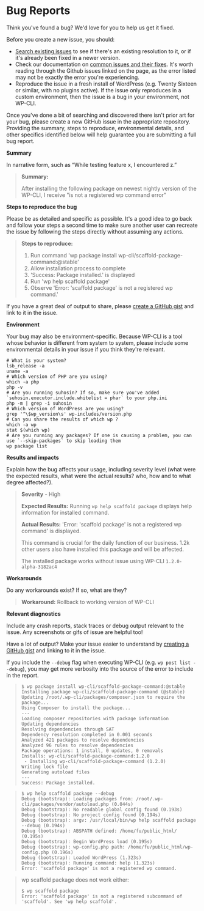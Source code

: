 # Bug Reports

Think you've found a bug? We'd love for you to help us get it fixed.

Before you create a new issue, you should:

* [Search existing issues](https://github.com/issues?utf8=%E2%9C%93&q=sort%3Aupdated-desc+org%3Awp-cli+label%3Abug) to see if there's an existing resolution to it, or if it's already been fixed in a newer version.
* Check our documentation on [common issues and their fixes](https://make.wordpress.org/cli/handbook/common-issues/). It's worth reading through the Github issues linked on the page, as the error listed may not be exactly the error you're experiencing.
* Reproduce the issue in a fresh install of WordPress (e.g. Twenty Sixteen or similar, with no plugins active). If the issue only reproduces in a custom environment, then the issue is a bug in your environment, not WP-CLI.

Once you've done a bit of searching and discovered there isn't prior art for your bug, please create a new GitHub issue in the appropriate repository. Providing the summary, steps to reproduce, environmental details, and other specifics identified below will help guarantee you are submitting a full bug report.

**Summary**

In narrative form, such as “While testing feature x, I encountered z.”

> **Summary:**
>
> After installing the following package on newest nightly version of the WP-CLI, I receive "is not a registered wp command error"

**Steps to reproduce the bug**

Please be as detailed and specific as possible. It's a good idea to go back and follow your steps a second time to make sure another user can recreate the issue by following the steps directly without assuming any actions.

> **Steps to reproduce:**
>
> 1. Run command 'wp package install wp-cli/scaffold-package-command:@stable'
> 2. Allow installation process to complete
> 3. 'Success: Package installed.' is displayed
> 4. Run 'wp help scaffold package'
> 5. Observe 'Error: 'scaffold package' is not a registered wp command.'

If you have a great deal of output to share, please [create a GitHub gist](https://gist.github.com/) and link to it in the issue.

**Environment**

Your bug may also be environment-specific. Because WP-CLI is a tool whose behavior is different from system to system, please include some environmental details in your issue if you think they're relevant.

    # What is your system?
    lsb_release -a
    uname -a
    # Which version of PHP are you using?
    which -a php
    php -v
    # Are you running suhosin? If so, make sure you've added `suhosin.executor.include.whitelist = phar` to your php.ini
    php -m | grep -i suhosin
    # Which version of WordPress are you using?
    grep '^\$wp_version\s' wp-includes/version.php
    # Can you share the results of which wp ?
    which -a wp
    stat $(which wp)
    # Are you running any packages? If one is causing a problem, you can use `--skip-packages` to skip loading them
    wp package list

**Results and impacts**

Explain how the bug affects your usage, including severity level (what were the expected results, what were the actual results? who, how and to what degree affected?).

> **Severity** - High
> 
> **Expected Results:** Running `wp help scaffold package` displays help information for installed command.
> 
> **Actual Results:** 'Error: 'scaffold package' is not a registered wp command' is displayed.
> 
> This command is crucial for the daily function of our business. 1.2k other users also have installed this package and will be affected.
> 
> The installed package works without issue using WP-CLI `1.2.0-alpha-3182ac4`

**Workarounds**

Do any workarounds exist? If so, what are they?

> **Workaround:** Rollback to working version of WP-CLI

**Relevant diagnostics**

Include any crash reports, stack traces or debug output relevant to the issue. Any screenshots or gifs of issue are helpful too!

Have a lot of output? Make your issue easier to understand by [creating a GitHub gist](https://gist.github.com/) and linking to it in the issue.

If you include the `--debug` flag when executing WP-CLI (e.g. `wp post list --debug`), you may get more verbosity into the source of the error to include in the report.

> ```
> $ wp package install wp-cli/scaffold-package-command:@stable
> Installing package wp-cli/scaffold-package-command (@stable)
> Updating /root/.wp-cli/packages/composer.json to require the package...
> Using Composer to install the package...
> ---
> Loading composer repositories with package information
> Updating dependencies
> Resolving dependencies through SAT
> Dependency resolution completed in 0.001 seconds
> Analyzed 421 packages to resolve dependencies
> Analyzed 96 rules to resolve dependencies
> Package operations: 1 install, 0 updates, 0 removals
> Installs: wp-cli/scaffold-package-command:1.2.0
>  - Installing wp-cli/scaffold-package-command (1.2.0)
> Writing lock file
> Generating autoload files
> ---
> Success: Package installed.
> ```

>```
> $ wp help scaffold package --debug
> Debug (bootstrap): Loading packages from: /root/.wp-cli/packages/vendor/autoload.php (0.044s)
> Debug (bootstrap): No readable global config found (0.193s)
> Debug (bootstrap): No project config found (0.194s)
> Debug (bootstrap): argv: /usr/local/bin/wp help scaffold package --debug (0.194s)
> Debug (bootstrap): ABSPATH defined: /home/fu/public_html/ (0.195s)
> Debug (bootstrap): Begin WordPress load (0.195s)
> Debug (bootstrap): wp-config.php path: /home/fu/public_html/wp-config.php (0.196s)
> Debug (bootstrap): Loaded WordPress (1.323s)
> Debug (bootstrap): Running command: help (1.323s)
> Error: 'scaffold package' is not a registered wp command.
> ```

> wp scaffold package does not work either:
> 
>```
> $ wp scaffold package
> Error: 'scaffold package' is not a registered subcommand of 'scaffold'. See 'wp help scaffold'.
> ```

